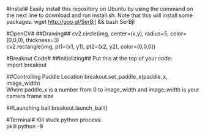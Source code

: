 #Install#
Easily install this repository on Ubuntu by using the command on the next line to download and run install.sh. Note that this will install some packages.
wget http://goo.gl/SerBjI && bash SerBjI

#OpenCV#
##Drawing##
cv2.circle(img, center=(x,y), radius=5, color=(0,0,0), thickness=3)  
cv2.rectangle(img, pt1=(x1, y1), pt2=(x2, y2), color=(0,0,0))  

#Breakout Code#
##Initializing##
Put this at the top of your code:  
import breakout

##Controlling Paddle Location
breakout.set_paddle_x(paddle_x, image_width)  
Where paddle_x is a number from 0 to image_width and image_width is your camera frame size

##Launching ball
breakout.launch_ball()


#Terminal#
Kill stuck python process:  
pkill python -9
